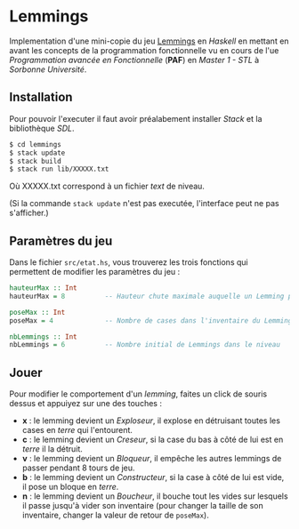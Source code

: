 # Lemmings

Implementation d'une mini-copie du jeu [Lemmings](https://fr.wikipedia.org/wiki/Lemmings_(jeu_vid%C3%A9o,_1991)) en *Haskell* en mettant en avant les concepts de la programmation fonctionnelle vu en cours de l'ue *Programmation avancée en Fonctionnelle* (**PAF**) en *Master 1 - STL* à *Sorbonne Université*.

## Installation

Pour pouvoir l'executer il faut avoir préalabement installer *Stack* et la bibliothèque *SDL*.

```sh
$ cd lemmings
$ stack update
$ stack build
$ stack run lib/XXXXX.txt
```

Où XXXXX.txt correspond à un fichier *text* de niveau.

(Si la commande `stack update` n'est pas executée, l'interface peut ne pas s'afficher.)

## Paramètres du jeu

Dans le fichier `src/etat.hs`, vous trouverez les trois fonctions qui permettent de modifier les paramètres du jeu :

```hs
hauteurMax :: Int
hauteurMax = 8          -- Hauteur chute maximale auquelle un Lemming peut survivre

poseMax :: Int
poseMax = 4             -- Nombre de cases dans l'inventaire du Lemming boucheur

nbLemmings :: Int
nbLemmings = 6          -- Nombre initial de Lemmings dans le niveau
````


## Jouer

Pour modifier le comportement d'un *lemming*, faites un click de souris dessus et appuiyez sur une des touches :
* **x** : le lemming devient un *Exploseur*, il explose en détruisant toutes les cases en *terre* qui l'entourent.
* **c** : le lemming devient un *Creseur*, si la case du bas à côté de lui est en *terre* il la détruit.
* **v** : le lemming devient un *Bloqueur*, il empêche les autres lemmings de passer pendant 8 tours de jeu.
* **b** : le lemming devient un *Constructeur*, si la case à côté de lui est vide, il pose un bloque en *terre*.
* **n** : le lemming devient un *Boucheur*, il bouche tout les vides sur lesquels il passe jusqu'à vider son inventaire (pour changer la taille de son inventaire, changer la valeur de retour de `poseMax`).
